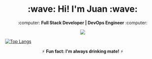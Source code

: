 <h1 align="center"><b>:wave: Hi! I'm Juan :wave:</b></h1>
<p align="center">:computer: <b>Full Stack Developer | DevOps Engineer</b> :computer:</p>

<p align="center"><img src="https://github-readme-stats.vercel.app/api?username=jpromanonet&&show_icons=true&title_color=00fa9a&icon_color=00c87b&text_color=00fa9a&bg_color=191919"></p>

[![Top Langs](https://github-readme-stats.vercel.app/api/top-langs/?username=jpromanonet&layout=compact&bg_color=000000&text_color=FFFFFF&title_color=159E4A)](https://github.com/ACaminos/github-readme-stats)

<p align="center">⚡ <b>Fun fact: I'm always drinking mate!</b> ⚡</p>
